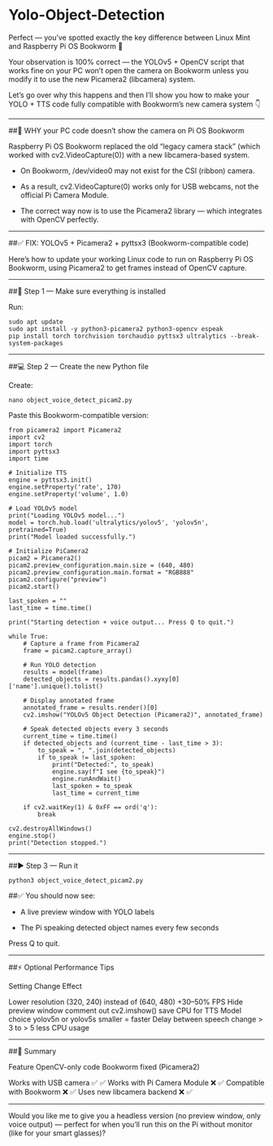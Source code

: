 # Yolo-Object-Detection
Perfect — you’ve spotted exactly the key difference between Linux Mint and Raspberry Pi OS Bookworm 👏

Your observation is 100% correct — the YOLOv5 + OpenCV script that works fine on your PC won’t open the camera on Bookworm unless you modify it to use the new Picamera2 (libcamera) system.

Let’s go over why this happens and then I’ll show you how to make your YOLO + TTS code fully compatible with Bookworm’s new camera system 👇


---

##🧩 WHY your PC code doesn’t show the camera on Pi OS Bookworm

Raspberry Pi OS Bookworm replaced the old “legacy camera stack” (which worked with cv2.VideoCapture(0)) with a new libcamera-based system.

- On Bookworm, /dev/video0 may not exist for the CSI (ribbon) camera.

- As a result, cv2.VideoCapture(0) works only for USB webcams, not the official Pi Camera Module.

- The correct way now is to use the Picamera2 library — which integrates with OpenCV perfectly.



---

##✅ FIX: YOLOv5 + Picamera2 + pyttsx3 (Bookworm-compatible code)

Here’s how to update your working Linux code to run on Raspberry Pi OS Bookworm, using Picamera2 to get frames instead of OpenCV capture.


---

##🧰 Step 1 — Make sure everything is installed

Run:
```
sudo apt update
sudo apt install -y python3-picamera2 python3-opencv espeak
pip install torch torchvision torchaudio pyttsx3 ultralytics --break-system-packages
```

---

##💻 Step 2 — Create the new Python file

Create:
```
nano object_voice_detect_picam2.py
```
Paste this Bookworm-compatible version:
```
from picamera2 import Picamera2
import cv2
import torch
import pyttsx3
import time

# Initialize TTS
engine = pyttsx3.init()
engine.setProperty('rate', 170)
engine.setProperty('volume', 1.0)

# Load YOLOv5 model
print("Loading YOLOv5 model...")
model = torch.hub.load('ultralytics/yolov5', 'yolov5n', pretrained=True)
print("Model loaded successfully.")

# Initialize PiCamera2
picam2 = Picamera2()
picam2.preview_configuration.main.size = (640, 480)
picam2.preview_configuration.main.format = "RGB888"
picam2.configure("preview")
picam2.start()

last_spoken = ""
last_time = time.time()

print("Starting detection + voice output... Press Q to quit.")

while True:
    # Capture a frame from Picamera2
    frame = picam2.capture_array()

    # Run YOLO detection
    results = model(frame)
    detected_objects = results.pandas().xyxy[0]['name'].unique().tolist()

    # Display annotated frame
    annotated_frame = results.render()[0]
    cv2.imshow("YOLOv5 Object Detection (Picamera2)", annotated_frame)

    # Speak detected objects every 3 seconds
    current_time = time.time()
    if detected_objects and (current_time - last_time > 3):
        to_speak = ", ".join(detected_objects)
        if to_speak != last_spoken:
            print("Detected:", to_speak)
            engine.say(f"I see {to_speak}")
            engine.runAndWait()
            last_spoken = to_speak
            last_time = current_time

    if cv2.waitKey(1) & 0xFF == ord('q'):
        break

cv2.destroyAllWindows()
engine.stop()
print("Detection stopped.")
```

---

##▶️ Step 3 — Run it
```
python3 object_voice_detect_picam2.py
```
##✅ You should now see:

- A live preview window with YOLO labels

- The Pi speaking detected object names every few seconds


Press Q to quit.


---

##⚡ Optional Performance Tips

Setting	Change	Effect

Lower resolution	(320, 240) instead of (640, 480)	+30–50% FPS
Hide preview window	comment out cv2.imshow()	save CPU for TTS
Model choice	yolov5n or yolov5s	smaller = faster
Delay between speech	change > 3 to > 5	less CPU usage



---

##🧠 Summary

Feature	OpenCV-only code	Bookworm fixed (Picamera2)

Works with USB camera	✅	✅
Works with Pi Camera Module	❌	✅
Compatible with Bookworm	❌	✅
Uses new libcamera backend	❌	✅



---

Would you like me to give you a headless version (no preview window, only voice output) — perfect for when you’ll run this on the Pi without monitor (like for your smart glasses)?
